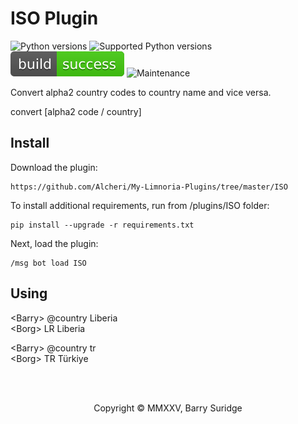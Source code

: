 # ISO Plugin

![Python versions](https://img.shields.io/badge/Python-version-blue) ![Supported Python versions](https://img.shields.io/badge/3.9%2C%203.10%2C%203.11%2C%203.12%2C%203.13-blue.svg) ![Build Status](../img/status.svg) ![Maintenance](https://img.shields.io/badge/Maintained%3F-yes-green.svg)

Convert alpha2 country codes to country name and vice versa.

convert [alpha2 code / country]

## Install

Download the plugin:

```plaintext
https://github.com/Alcheri/My-Limnoria-Plugins/tree/master/ISO
```

To install additional requirements, run from /plugins/ISO folder:

```plaintext
pip install --upgrade -r requirements.txt 
```

Next, load the plugin:

```plaintext
/msg bot load ISO
```

## Using

\<Barry\> @country Liberia\
\<Borg\>  LR Liberia

\<Barry\> @country tr\
\<Borg\>  TR Türkiye

<br><br>
<p align="center">Copyright © MMXXV, Barry Suridge</p>
